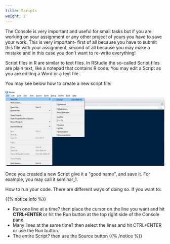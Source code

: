 ```yaml
---
title: Scripts
weight: 2
---
```


The Console is very important and useful for small tasks but if you are working on your assignment or any other project of yours you have to save your work. This is very important- first of all because you have to submit this file with your assignment, second of all because you may make a mistake and in this case you don't want to re-write everything! 

Script files in R are similar to  text files. In RStudio the so-called Script files are plain text, like a notepad that contains R code. You may edit a Script as you are editing a Word or a text file.

You may see below how to create a new script file:

![Script files](Fig_22.PNG) 


Once you created a new Script give it a "good name", and save it. For example, you may call it seminar_1.

How to run your code. There are different ways of doing so. If you want to:


{{% notice info %}}
* Run one line at a time? then place the cursor on the line you want and hit **CTRL+ENTER** or hit the Run button at the top right side of the Console pane. 
* Many lines at the same time?  then select the lines and hit CTRL+ENTER or use the Run button.
* The entire Script? then use the Source button 
{{% /notice %}}
